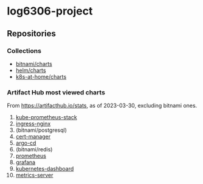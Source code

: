 # log6306-project

## Repositories

### Collections

- [bitnami/charts](https://github.com/bitnami/charts)
- [helm/charts](https://github.com/helm/charts)
- [k8s-at-home/charts](https://github.com/k8s-at-home/charts)

### Artifact Hub most viewed charts

From https://artifacthub.io/stats, as of 2023-03-30, excluding bitnami ones.

1. [kube-prometheus-stack](https://github.com/prometheus-community/helm-charts)
2. [ingress-nginx](https://github.com/kubernetes/ingress-nginx)
3. (bitnami/postgresql)
4. [cert-manager](https://github.com/cert-manager/cert-manager)
5. [argo-cd](https://github.com/argoproj/argo-helm)
6. (bitnami/redis)
7. [prometheus](https://github.com/prometheus-community/helm-charts)
8. [grafana](https://github.com/grafana/helm-charts)
9. [kubernetes-dashboard](https://github.com/kubernetes/dashboard)
10. [metrics-server](https://github.com/kubernetes-sigs/metrics-server)
